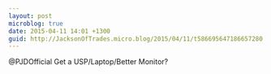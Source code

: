 ```yaml
---
layout: post
microblog: true
date: 2015-04-11 14:01 +1300
guid: http://JacksonOfTrades.micro.blog/2015/04/11/t586695647186657280.html
---
```

@PJDOfficial Get a USP/Laptop/Better Monitor?
